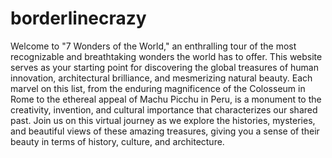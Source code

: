 # borderlinecrazy

Welcome to "7 Wonders of the World," an enthralling tour of the most recognizable and breathtaking wonders the world has to offer. This website serves as your starting point for discovering the global treasures of human innovation, architectural brilliance, and mesmerizing natural beauty. Each marvel on this list, from the enduring magnificence of the Colosseum in Rome to the ethereal appeal of Machu Picchu in Peru, is a monument to the creativity, invention, and cultural importance that characterizes our shared past. Join us on this virtual journey as we explore the histories, mysteries, and beautiful views of these amazing treasures, giving you a sense of their beauty in terms of history, culture, and architecture.
